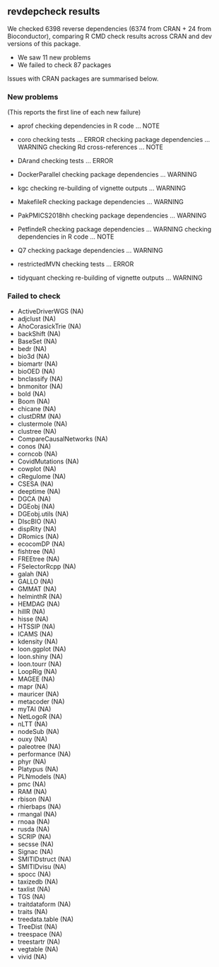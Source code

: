 ## revdepcheck results

We checked 6398 reverse dependencies (6374 from CRAN + 24 from Bioconductor), comparing R CMD check results across CRAN and dev versions of this package.

 * We saw 11 new problems
 * We failed to check 87 packages

Issues with CRAN packages are summarised below.

### New problems
(This reports the first line of each new failure)

* aprof
  checking dependencies in R code ... NOTE

* coro
  checking tests ... ERROR
  checking package dependencies ... WARNING
  checking Rd cross-references ... NOTE

* DArand
  checking tests ... ERROR

* DockerParallel
  checking package dependencies ... WARNING

* kgc
  checking re-building of vignette outputs ... WARNING

* MakefileR
  checking package dependencies ... WARNING

* PakPMICS2018hh
  checking package dependencies ... WARNING

* PetfindeR
  checking package dependencies ... WARNING
  checking dependencies in R code ... NOTE

* Q7
  checking package dependencies ... WARNING

* restrictedMVN
  checking tests ... ERROR

* tidyquant
  checking re-building of vignette outputs ... WARNING

### Failed to check

* ActiveDriverWGS       (NA)
* adjclust              (NA)
* AhoCorasickTrie       (NA)
* backShift             (NA)
* BaseSet               (NA)
* bedr                  (NA)
* bio3d                 (NA)
* biomartr              (NA)
* bioOED                (NA)
* bnclassify            (NA)
* bnmonitor             (NA)
* bold                  (NA)
* Boom                  (NA)
* chicane               (NA)
* clustDRM              (NA)
* clustermole           (NA)
* clustree              (NA)
* CompareCausalNetworks (NA)
* conos                 (NA)
* corncob               (NA)
* CovidMutations        (NA)
* cowplot               (NA)
* cRegulome             (NA)
* CSESA                 (NA)
* deeptime              (NA)
* DGCA                  (NA)
* DGEobj                (NA)
* DGEobj.utils          (NA)
* DIscBIO               (NA)
* dispRity              (NA)
* DRomics               (NA)
* ecocomDP              (NA)
* fishtree              (NA)
* FREEtree              (NA)
* FSelectorRcpp         (NA)
* galah                 (NA)
* GALLO                 (NA)
* GMMAT                 (NA)
* helminthR             (NA)
* HEMDAG                (NA)
* hillR                 (NA)
* hisse                 (NA)
* HTSSIP                (NA)
* ICAMS                 (NA)
* kdensity              (NA)
* loon.ggplot           (NA)
* loon.shiny            (NA)
* loon.tourr            (NA)
* LoopRig               (NA)
* MAGEE                 (NA)
* mapr                  (NA)
* mauricer              (NA)
* metacoder             (NA)
* myTAI                 (NA)
* NetLogoR              (NA)
* nLTT                  (NA)
* nodeSub               (NA)
* ouxy                  (NA)
* paleotree             (NA)
* performance           (NA)
* phyr                  (NA)
* Platypus              (NA)
* PLNmodels             (NA)
* pmc                   (NA)
* RAM                   (NA)
* rbison                (NA)
* rhierbaps             (NA)
* rmangal               (NA)
* rnoaa                 (NA)
* rusda                 (NA)
* SCRIP                 (NA)
* secsse                (NA)
* Signac                (NA)
* SMITIDstruct          (NA)
* SMITIDvisu            (NA)
* spocc                 (NA)
* taxizedb              (NA)
* taxlist               (NA)
* TGS                   (NA)
* traitdataform         (NA)
* traits                (NA)
* treedata.table        (NA)
* TreeDist              (NA)
* treespace             (NA)
* treestartr            (NA)
* vegtable              (NA)
* vivid                 (NA)
